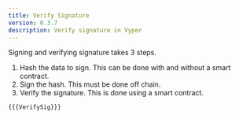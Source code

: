```yaml
---
title: Verify Signature
version: 0.3.7
description: Verify signature in Vyper
---
```


Signing and verifying signature takes 3 steps.

1. Hash the data to sign. This can be done with and without a smart contract.
2. Sign the hash. This must be done off chain.
3. Verify the signature. This is done using a smart contract.

```vyper
{{{VerifySig}}}
```
